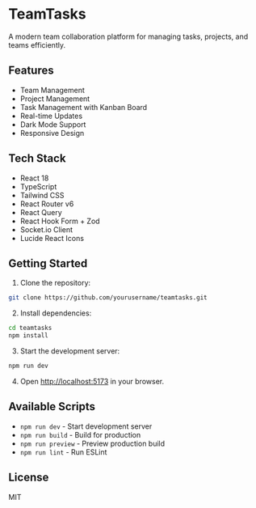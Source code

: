 # TeamTasks

A modern team collaboration platform for managing tasks, projects, and teams efficiently.

## Features

- Team Management
- Project Management
- Task Management with Kanban Board
- Real-time Updates
- Dark Mode Support
- Responsive Design

## Tech Stack

- React 18
- TypeScript
- Tailwind CSS
- React Router v6
- React Query
- React Hook Form + Zod
- Socket.io Client
- Lucide React Icons

## Getting Started

1. Clone the repository:
```bash
git clone https://github.com/yourusername/teamtasks.git
```

2. Install dependencies:
```bash
cd teamtasks
npm install
```

3. Start the development server:
```bash
npm run dev
```

4. Open [http://localhost:5173](http://localhost:5173) in your browser.

## Available Scripts

- `npm run dev` - Start development server
- `npm run build` - Build for production
- `npm run preview` - Preview production build
- `npm run lint` - Run ESLint

## License

MIT